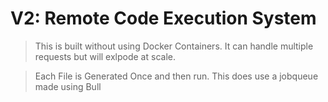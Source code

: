 # V2: Remote Code Execution System

> This is built without using Docker Containers. It can handle multiple requests but will exlpode at scale. 

> Each File is Generated Once and then run.
> This does use a jobqueue made using Bull


